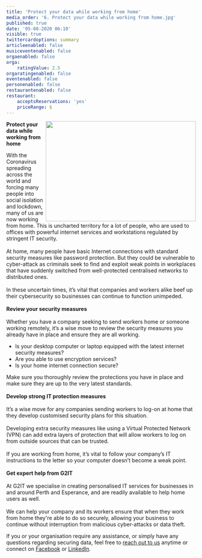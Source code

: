 ```yaml
---
title: 'Protect your data while working from home'
media_order: '6. Protect your data while working from home.jpg'
published: true
date: '05-08-2020 06:10'
visible: true
twittercardoptions: summary
articleenabled: false
musiceventenabled: false
orgaenabled: false
orga:
    ratingValue: 2.5
orgaratingenabled: false
eventenabled: false
personenabled: false
restaurantenabled: false
restaurant:
    acceptsReservations: 'yes'
    priceRange: $
---
```


<p><strong><img style="float: right;" src="/blog/protect-data-at-home/6.%20Protect%20your%20data%20while%20working%20from%20home.jpg" alt="" width="399" height="266" />Protect your data while working from home</strong></p>
<p>With the Coronavirus spreading across the world and forcing many people into social isolation and lockdown, many of us are now working from home. This is uncharted territory for a lot of people, who are used to offices with powerful internet services and workstations regulated by stringent IT security.<br /><br />At home, many people have basic Internet connections with standard security measures like password protection. But they could be vulnerable to cyber-attack as criminals seek to find and exploit weak points in workplaces that have suddenly switched from well-protected centralised networks to distributed ones.&nbsp;<br /><br />In these uncertain times, it&rsquo;s vital that companies and workers alike beef up their cybersecurity so businesses can continue to function unimpeded.<br /><br /><strong>Review your security measures</strong><br /><br />Whether you have a company seeking to send workers home or someone working remotely, it&rsquo;s a wise move to review the security measures you already have in place and ensure they are all working.</p>
<ul>
<li>Is your desktop computer or laptop equipped with the latest internet security measures?</li>
<li>Are you able to use encryption services?</li>
<li>Is your home internet connection secure?</li>
</ul>
<p>Make sure you thoroughly review the protections you have in place and make sure they are up to the very latest standards.<br /><br /><strong>Develop strong IT protection measures</strong><br /><br />It&rsquo;s a wise move for any companies sending workers to log-on at home that they develop customised security plans for this situation.<br /><br />Developing extra security measures like using a Virtual Protected Network (VPN) can add extra layers of protection that will allow workers to log on from outside sources that can be trusted.<br /><br />If you are working from home, it&rsquo;s vital to follow your company&rsquo;s IT instructions to the letter so your computer doesn&rsquo;t become a weak point.<br /><br /><strong>Get expert help from G2IT<br /></strong><br />At G2IT we specialise in creating personalised IT services for businesses in and around Perth and Esperance, and are readily available to help home users as well.<br /><br />We can help your company and its workers ensure that when they work from home they're able to do so securely, allowing your business to continue without interruption from malicious cyber-attacks or data theft.</p>
<p>If you or your organisation require any assistance, or simply have any questions regarding securing data, feel free to <a href="https://www.g2it.com.au/contact-us">reach out to us</a>&nbsp;anytime or connect on&nbsp;<a href="https://www.facebook.com/G2ITAustralia/" target="_blank" rel="noopener">Facebook</a>&nbsp;or&nbsp;<a href="https://www.linkedin.com/company/14527738/" target="_blank" rel="noopener">LinkedIn</a>.&nbsp;</p>